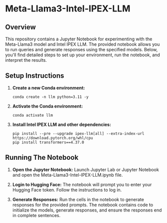 # Meta-Llama3-Intel-IPEX-LLM

## Overview

This repository contains a Jupyter Notebook for experimenting with the Meta-Llama3 model and Intel IPEX LLM. The provided notebook allows you to run queries and generate responses using the specified models. Below, you'll find detailed steps to set up your environment, run the notebook, and interpret the results.

## Setup Instructions

1. **Create a new Conda environment:**
   ```
   conda create -n llm python=3.11 -y
2. **Activate the Conda environment:**
   ```
   conda activate llm
3. **Install Intel IPEX LLM and other dependencies:**
   ```
   pip install --pre --upgrade ipex-llm[all] --extra-index-url https://download.pytorch.org/whl/cpu
   pip install transformers==4.37.0

## Running The Notebook

1. **Open the Jupyter Notebook:**
   Launch Jupyter Lab or Jupyter Notebook and open the Meta-Llama3-Intel-IPEX-LLM.ipynb file.

2. **Login to Hugging Face:**
   The notebook will prompt you to enter your Hugging Face token. Follow the instructions to log in.

3. **Generate Responses:**
   Run the cells in the notebook to generate responses for the provided prompts. The notebook contains code to initialize the models, generate responses, and ensure the responses end in complete sentences.
